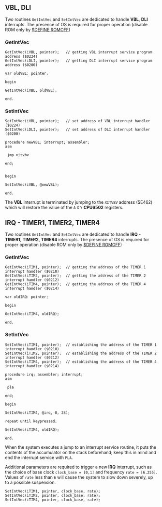 #

## VBL, DLI

Two routines `GetIntVec` and `SetIntVec` are dedicated to handle **VBL**, **DLI** interrupts. The presence of OS is required for proper operation (disable ROM only by [$DEFINE ROMOFF](/composition/#romoff))

### GetIntVec

    GetIntVec(iVBL, pointer);	// getting VBL interrupt service program address ($0224)
    GetIntVec(iDLI, pointer);	// getting DLI interrupt service program address ($0200)

```delphi
var oldVBL: pointer;

begin

GetIntVec(iVBL, oldVBL);

end.
```

### SetIntVec

    SetIntVec(iVBL, pointer);	// set address of VBL interrupt handler ($0224)
    SetIntVec(iDLI, pointer);	// set address of DLI interrupt handler ($0200)

```delphi
procedure newVBL; interrupt; assembler;
asm

 jmp xitvbv

end;


begin

SetIntVec(iVBL, @newVBL);

end.
```

The **VBL** interrupt is terminated by jumping to the `XITVBV` address ($E462) which will restore the value of the `A` `X` `Y` **CPU6502** registers.


## IRQ - TIMER1, TIMER2, TIMER4

Two routines `GetIntVec` and `SetIntVec` are dedicated to handle **IRQ** - **TIMER1**, **TIMER2**, **TIMER4** interrupts. The presence of OS is required for proper operation (disable ROM only by [$DEFINE ROMOFF](/composition/#romoff))

### GetIntVec

    GetIntVec(iTIM1, pointer);	// getting the address of the TIMER 1 interrupt handler ($0210)
    GetIntVec(iTIM2, pointer);	// getting the address of the TIMER 2 interrupt handler ($0212)
    GetIntVec(iTIM4, pointer);	// getting the address of the TIMER 4 interrupt handler ($0214)

```delphi
var oldIRQ: pointer;

begin

GetIntVec(iTIM4, oldIRQ);

end.
```

### SetIntVec

    SetIntVec(iTIM1, pointer);	// establishing the address of the TIMER 1 interrupt handler ($0210)
    SetIntVec(iTIM2, pointer);	// establishing the address of the TIMER 2 interrupt handler ($0212)
    SetIntVec(iTIM4, pointer);	// establishing the address of the TIMER 4 interrupt handler ($0214)

```delphi
procedure irq; assembler; interrupt;
asm

 pla

end;

begin

SetIntVec(iTIM4, @irq, 0, 28);

repeat until keypressed;

SetIntVec(iTIM4, oldIRQ);

end.
```

When the system executes a jump to an interrupt service routine, it puts the contents of the accumulator on the stack beforehand; keep this in mind and end the interrupt service with `PLA`.

Additional parameters are required to trigger a new **IRQ** interrupt, such as the choice of base clock `clock_base = [0,1]` and frequency `rate = [6.255]`. Values of `rate` less
than `6` will cause the system to slow down severely, up to a possible suspension.

    SetIntVec(iTIM1, pointer, clock_base, rate);
    SetIntVec(iTIM2, pointer, clock_base, rate);
    SetIntVec(iTIM4, pointer, clock_base, rate);
